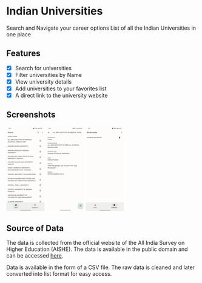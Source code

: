 # Indian Universities
Search and Navigate your career options
List of all the Indian Universities in one place

## Features
- [x] Search for universities
- [x] Filter universities by Name
- [x] View university details
- [x] Add universities to your favorites list
- [x] A direct link to the university website

## Screenshots
<div>
    <img style="width: 20%" src="screenshot/1.jpg" alt="Indian Universities" style="float: left; margin-right: 10px;">
    <img style="width: 20%" src="screenshot/2.jpg" alt="Indian Universities" style="float: left; margin-left: 10px;">
    <img style="width: 20%" src="screenshot/3.jpg" alt="Indian Universities" style="float: left; margin-left: 10px;">
</div>

## Source of Data
The data is collected from the official website of the All India Survey on Higher Education (AISHE). The data is available in the public domain and can be accessed [here](https://dashboard.aishe.gov.in/hedirectory/#/institutionDirectory/universityDetails/U/ALL).

Data is available in the form of a CSV file. The raw data is cleaned and later converted into list format for easy access.
